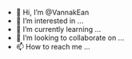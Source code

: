- 👋 Hi, I’m @VannakEan
- 👀 I’m interested in ...
- 🌱 I’m currently learning ...
- 💞️ I’m looking to collaborate on ...
- 📫 How to reach me ...

<!---
VannakEan/VannakEan is a ✨ special ✨ repository because its `README.md` (this file) appears on your GitHub profile.
You can click the Preview link to take a look at your changes.
--->
